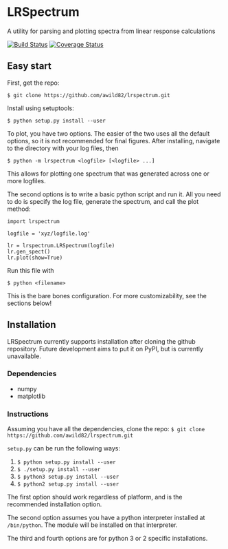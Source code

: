 # LRSpectrum

A utility for parsing and plotting spectra from linear response calculations 

[![Build Status](https://travis-ci.org/awild82/lrspectrum.svg?branch=master)](https://travis-ci.org/awild82/lrspectrum)
[![Coverage Status](https://coveralls.io/repos/github/awild82/lrspectrum/badge.svg?branch=master)](https://coveralls.io/github/awild82/lrspectrum?branch=master)


## Easy start

First, get the repo:

`$ git clone https://github.com/awild82/lrspectrum.git`

Install using setuptools:

`$ python setup.py install --user`

To plot, you have two options. The easier of the two uses all the default
options, so it is not recommended for final figures. After installing, navigate
to the directory with your log files, then

`$ python -m lrspectrum <logfile> [<logfile> ...]`

This allows for plotting one spectrum that was generated across one or more
logfiles.

The second options is to write a basic python script and run it. All you need to
do is specify the log file, generate the spectrum, and call the plot method:
```
import lrspectrum

logfile = 'xyz/logfile.log'

lr = lrspectrum.LRSpectrum(logfile)
lr.gen_spect()
lr.plot(show=True)
```

Run this file with

`$ python <filename>`

This is the bare bones configuration. For more customizability, see the sections
below!

## Installation

LRSpectrum currently supports installation after cloning the github repository.
Future development aims to put it on PyPI, but is currently unavailable.

### Dependencies

 * numpy
 * matplotlib

### Instructions

Assuming you have all the dependencies, clone the repo:
`$ git clone https://github.com/awild82/lrspectrum.git`

`setup.py` can be run the following ways:
 1. `$ python setup.py install --user`
 2. `$ ./setup.py install --user`
 3. `$ python3 setup.py install --user`
 4. `$ python2 setup.py install --user`

The first option should work regardless of platform, and is the recommended
installation option.

The second option assumes you have a python interpreter installed at
`/bin/python`. The module will be installed on that interpreter.

The third and fourth options are for python 3 or 2 specific installations.

<!--- TODO: insert ## Testing -->

<!--- TODO: insert ## Contributing -->

<!--- TODO: insert ## License -->
